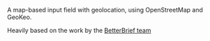 A map-based input field with geolocation, using OpenStreetMap and GeoKeo.

Heavily based on the work by the [BetterBrief team](https://github.com/BetterBrief/silverstripe-googlemapfield)
